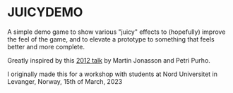 JUICYDEMO
=========

A simple demo game to show various "juicy" effects to (hopefully) improve the feel of the game, and to elevate a prototype to something that feels better and more complete.

Greatly inspired by this [2012 talk](https://www.youtube.com/watch?v=Fy0aCDmgnxg) by Martin Jonasson and Petri Purho.

I originally made this for a workshop with students at Nord Universitet in Levanger, Norway, 15th of March, 2023


